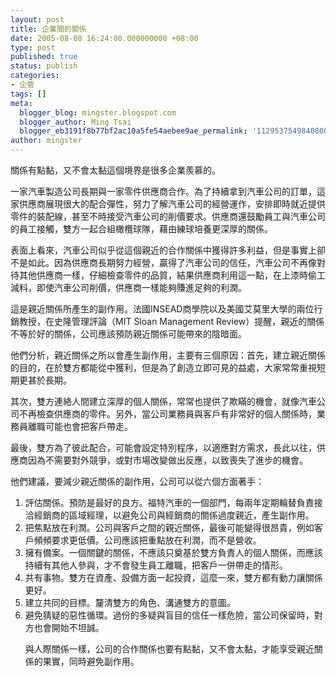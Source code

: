 ```yaml
---
layout: post
title: 企業間的關係
date: 2005-08-08 16:24:00.000000000 +08:00
type: post
published: true
status: publish
categories:
- 企管
tags: []
meta:
  blogger_blog: mingster.blogspot.com
  blogger_author: Ming Tsai
  blogger_eb3191f8b77bf2ac10a5fe54aebee9ae_permalink: '112953754984080036'
author: mingster
---
```

<p>關係有點黏，又不會太黏這個境界是很多企業羨慕的。</p>
<p>一家汽車製造公司長期與一家零件供應商合作。為了持續拿到汽車公司的訂單，這家供應商展現很大的配合彈性，努力了解汽車公司的經營運作，安排即時就近提供零件的裝配線，甚至不時接受汽車公司的削價要求。供應商還鼓勵員工與汽車公司的員工接觸，雙方一起合組橄欖球隊，藉由練球培養更深厚的關係。</p>
<p>表面上看來，汽車公司似乎從這個親近的合作關係中獲得許多利益，但是事實上卻不是如此。因為供應商長期努力經營，贏得了汽車公司的信任，汽車公司不再像對待其他供應商一樣，仔細檢查零件的品質，結果供應商利用這一點，在上漆時偷工減料，即使汽車公司削價，供應商一樣能夠賺進足夠的利潤。</p>
<p>這是親近關係所產生的副作用。法國INSEAD商學院以及美國艾莫里大學的兩位行銷教授，在史隆管理評論（MIT Sloan Management Review）提醒，親近的關係不等於好的關係，公司應該預防親近關係可能帶來的陰暗面。</p>
<p>他們分析，親近關係之所以會產生副作用，主要有三個原因：首先，建立親近關係的目的，在於雙方都能從中獲利，但是為了創造立即可見的益處，大家常常重視短期更甚於長期。</p>
<p>其次，雙方連絡人間建立深厚的個人關係，常常也提供了欺瞞的機會，就像汽車公司不再檢查供應商的零件。另外，當公司業務員與客戶有非常好的個人關係時，業務員離職可能也會把客戶帶走。</p>
<p>最後，雙方為了彼此配合，可能會設定特別程序，以適應對方需求，長此以往，供應商因為不需要對外競爭，或對市場改變做出反應，以致喪失了進步的機會。</p>
<p>他們建議，要減少親近關係的副作用，公司可以從六個方面著手：
<ol />
<li>評估關係。預防是最好的良方。福特汽車的一個部門，每兩年定期輪替負責接洽經銷商的區域經理，以避免公司與經銷商的關係過度親近，產生副作用。</li>
<li>把焦點放在利潤。公司與客戶之間的親近關係，最後可能變得很昂貴，例如客戶頻頻要求更低價。公司應該把重點放在利潤，而不是營收。</li>
<li>擁有備案。一個關鍵的關係，不應該只奠基於雙方負責人的個人關係，而應該持續有其他人參與，才不會發生員工離職，把客戶一併帶走的情形。</li>
<li>共有事物。雙方在資產、設備方面一起投資，這麼一來，雙方都有動力讓關係更好。</li>
<li>建立共同的目標。釐清雙方的角色、溝通雙方的意圖。</li>
<li>避免猜疑的惡性循環。過份的多疑與盲目的信任一樣危險，當公司保留時，對方也會開始不坦誠。</li>
<p>與人際關係一樣，公司的合作關係也要有點黏，又不會太黏，才能享受親近關係的果實，同時避免副作用。 </p></p>
